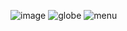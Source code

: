 ![image](https://github.com/Documantation12/Fembot-Krunker-Cheat/assets/134162456/0d1e46d9-1c86-45ca-9740-0752716cb52c)
![globe](https://github.com/Documantation12/Fembot-Krunker-Cheat/assets/134162456/590ce1c8-f724-4b82-b024-9ffe80b90642)
![menu](https://github.com/Documantation12/Fembot-Krunker-Cheat/assets/134162456/65b3bd9d-d23d-4cf9-9826-e510fac2a6b9)
